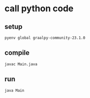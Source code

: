# call python code

## setup

```shell
pyenv global graalpy-community-23.1.0
```

## compile

```shell
javac Main.java
```

## run

```shell
java Main
```
